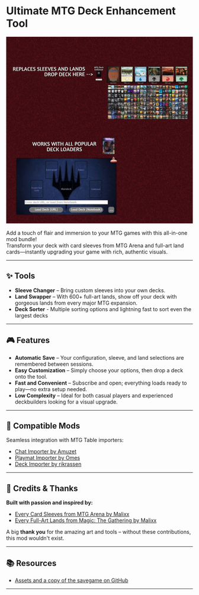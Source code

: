 # Ultimate MTG Deck Enhancement Tool

![Thumbnail](./workshop/thumbnail.jpg)

Add a touch of flair and immersion to your MTG games with this all-in-one mod bundle!  
Transform your deck with card sleeves from MTG Arena and full-art land cards—instantly upgrading your game with rich, authentic visuals.

---

## ✨ Tools

- **Sleeve Changer** – Bring custom sleeves into your own decks.
- **Land Swapper** – With 600+ full-art lands, show off your deck with gorgeous lands from every major MTG expansion.
- **Deck Sorter** - Multiple sorting options and lightning fast to sort even the largest decks
---

## 🎮 Features

- **Automatic Save** – Your configuration, sleeve, and land selections are remembered between sessions.
- **Easy Customization** – Simply choose your options, then drop a deck onto the tool.
- **Fast and Convenient** – Subscribe and open; everything loads ready to play—no extra setup needed.
- **Low Complexity** – Ideal for both casual players and experienced deckbuilders looking for a visual upgrade.

---

## 🔗 Compatible Mods

Seamless integration with MTG Table importers:

- [Chat Importer by Amuzet](https://steamcommunity.com/sharedfiles/filedetails/?id=1838051922)
- [Playmat Importer by Omes](https://steamcommunity.com/sharedfiles/filedetails/?id=2163084841)
- [Deck Importer by rikrassen](https://steamcommunity.com/sharedfiles/filedetails/?id=2265064081)

---

## 🙌 Credits & Thanks

**Built with passion and inspired by:**

- [Every Card Sleeves from MTG Arena by Malixx](https://steamcommunity.com/sharedfiles/filedetails/?id=2690150731)
- [Every Full-Art Lands from Magic: The Gathering by Malixx](https://steamcommunity.com/sharedfiles/filedetails/?id=2676515743)

A big **thank you** for the amazing art and tools – without these contributions, this mod wouldn't exist.

---

## 📚 Resources

- [Assets and a copy of the savegame on GitHub](https://github.com/cornernote/tabletop_simulator-mtg_deck_enhancer)

---
